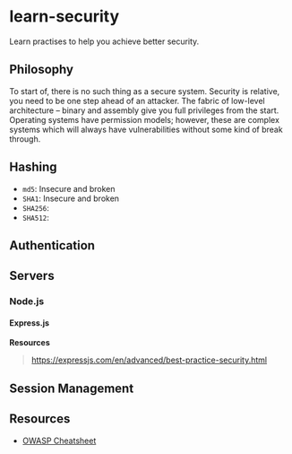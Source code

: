# learn-security
Learn practises to help you achieve better security.

## Philosophy
To start of, there is no such thing as a secure system. Security is relative, you need to be one step ahead of an attacker. The fabric of low-level architecture – binary and assembly give you full privileges from the start. Operating systems have permission models; however, these are complex systems which will always have vulnerabilities without some kind of break through.


## Hashing
- `md5`: Insecure and broken
- `SHA1`: Insecure and broken
- `SHA256`: 
- `SHA512`: 

## Authentication

## Servers

### Node.js

#### Express.js

**Resources**

> https://expressjs.com/en/advanced/best-practice-security.html

## Session Management

## Resources
- [OWASP Cheatsheet](https://github.com/OWASP/CheatSheetSeries/blob/master/Index.md)
